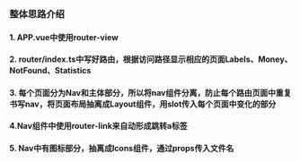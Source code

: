 ### 整体思路介绍
#### 1. APP.vue中使用router-view
#### 2. router/index.ts中写好路由，根据访问路径显示相应的页面Labels、Money、NotFound、Statistics
#### 3. 每个页面分为Nav和主体部分，所以将nav组件分离，防止每个路由页面中重复书写nav，将页面布局抽离成Layout组件，用slot传入每个页面中变化的部分
#### 4.Nav组件中使用router-link来自动形成跳转a标签
#### 5. Nav中有图标部分，抽离成Icons组件，通过props传入文件名
